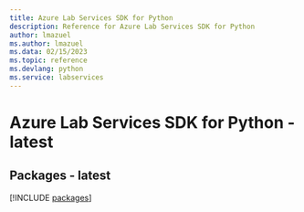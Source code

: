 ```yaml
---
title: Azure Lab Services SDK for Python
description: Reference for Azure Lab Services SDK for Python
author: lmazuel
ms.author: lmazuel
ms.data: 02/15/2023
ms.topic: reference
ms.devlang: python
ms.service: labservices
---
```

# Azure Lab Services SDK for Python - latest
## Packages - latest
[!INCLUDE [packages](lab-services-index.md)]